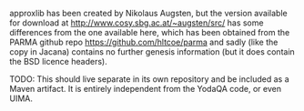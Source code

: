 approxlib has been created by Nikolaus Augsten, but the version available
for download at http://www.cosy.sbg.ac.at/~augsten/src/ has some differences
from the one available here, which has been obtained from the PARMA github
repo https://github.com/hltcoe/parma and sadly (like the copy in Jacana)
contains no further genesis information (but it does contain the BSD licence
headers).

TODO: This should live separate in its own repository and be included as
a Maven artifact.  It is entirely independent from the YodaQA code, or even
UIMA.
